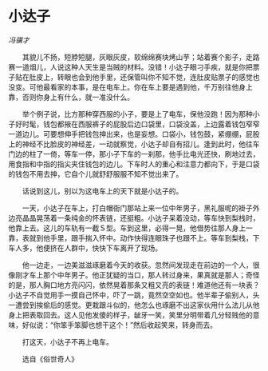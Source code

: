 # 小达子

*冯骥才*

　　其貌儿不扬，短脖短腿，灰眼灰皮，软绵绵赛块烤山芋；站着赛个影子，走路赛一道烟儿，人说这种人天生是当贼的材料。没错！小达子眼刁手疾，就是你把票子贴在肚皮上，转眼也会到他手里，还保管叫你不知不觉，连肚皮贴票子的感觉也没变。可他最看家的本事，是在电车上。你在车上要是遇到他，千万别往他身上靠，否则你身上有什么，就一准没什么。

　　举个例子说，比方那种穿西服的小子，要是上了电车，保他没跑！因为那种小子好时髦，钱包都掖在西服裤子的屁股后边口袋里，口袋没盖，上边露着钱包窄窄一道边儿。可要想伸手把钱包抻出来，也是妄想。口袋小，钱包鼓，紧绷绷，屁股上的神经不比脸皮的神经差，一动就察觉，小达子却自有招儿。逢到此时，他往车门边的柱了一倚，等车一停，那小子下车的一刹那，他手比电光还快，刷地过去，用食指和中指的指尖夹住钱包的边儿。下车时人的重心和注意力都向下，于是口袋的钱包不用去抻，它自个儿就舒舒服服不知不觉出来了。

　　话说到这儿，别以为这电车上的天下就是小达子的。

　　一天，小达子在车上，打白帽衙门那站上来一位中年男子，黑礼服呢的褂子外边亮晶晶晃荡着一条纯金的怀表链，还挺粗。小达子呆着没动，等车快到梨栈时，他靠上去。这儿的车轨有一截Ｓ型。车到这里，必得一晃，他借势往那人身上一靠，表就到他手里，跟手揣入怀中。动作快得连眼珠子也跟不上。等车到梨栈，下车人多，他便挤在人群中，快快下车离开了现场。

　　他一边走，一边美滋滋琢磨着今天的收获。忽然间发现走在前边的一个人，很像刚才车上那个中年男子。他正犹疑的当口，那人转过身来，果真就是那人；奇怪的是，那人胸口地方亮闪闪，依然晃着那条又粗又亮的表链！难道他还有一块表？小达子不自觉用手一摸自己怀中，吓了一跳，竟然空空如也。他半辈子偷别人，头一遭尝到挨偷后的感觉。更栽跟斗似的，他怎么也琢磨不出这家伙用什么法儿从他身上把表取回去。这人见他发傻的样子，龇牙一笑，笑里分明带着几分轻贱他的意味，好似说：“你笨手笨脚也想干这个！”然后收起笑来，转身而去。

　　打这天，小达子不再上电车。

　　选自《俗世奇人》